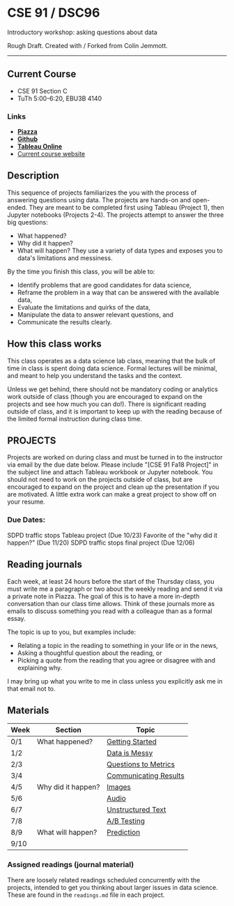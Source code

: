 # CSE 91 / DSC96
Introductory workshop: asking questions about data

Rough Draft. Created with / Forked from Colin Jemmott.

---

## Current Course

* CSE 91 Section C
* TuTh 5:00-6:20, EBU3B 4140

### Links
* [**Piazza**](https://piazza.com/class/jmln0hy1vgr1mz)
* [**Github**](https://github.com/afraenkel/DSC96/)
* [**Tableau Online**](https://online.tableau.com/#/signin)
* [Current course website](https://sites.google.com/eng.ucsd.edu/cse-91-fall-2018-c00/syllabus?authuser=0)


## Description

This sequence of projects familiarizes the you with the process of
answering questions using data. The projects are hands-on and
open-ended.  They are meant to be completed first using Tableau
(Project 1), then Jupyter notebooks (Projects 2-4). The projects
attempt to answer the three big questions:
* What happened?
* Why did it happen?
* What will happen?
They use a variety of data types and exposes you to
data's limitations and messiness.

By the time you finish this class, you will be able to:
* Identify problems that are good candidates for data science,
* Reframe the problem in a way that can be answered with the available data,
* Evaluate the limitations and quirks of the data,
* Manipulate the data to answer relevant questions, and
* Communicate the results clearly.

## How this class works
This class operates as a data science lab class, meaning that the bulk
of time in class is spent doing data science.  Formal lectures will be
minimal, and meant to help you understand the tasks and the context.

Unless we get behind, there should not be mandatory coding or
analytics work outside of class (though you are encouraged to expand
on the projects and see how much you can do!).  There is significant
reading outside of class, and it is important to keep up with the
reading because of the limited formal instruction during class time.

## PROJECTS
Projects are worked on during class and must be turned in to the
instructor via email by the due date below.  Please include "[CSE 91
Fa18 Project]" in the subject line and attach Tableau workbook or
Jupyter notebook. You should not need to work on the projects outside
of class, but are encouraged to expand on the project and clean up the
presentation if you are motivated. A little extra work can make a
great project to show off on your resume.

### Due Dates:
SDPD traffic stops Tableau project (Due 10/23)
Favorite of the "why did it happen?" (Due 11/20)
SDPD traffic stops final project (Due 12/06)

## Reading journals
Each week, at least 24 hours before the start of the Thursday class,
you must write me a paragraph or two about the weekly reading and send
it via a private note in Piazza. The goal of this
is to have a more in-depth conversation than our class time
allows. Think of these journals more as emails to discuss something
you read with a colleague than as a formal essay.

The topic is up to you, but examples include:

* Relating a topic in the reading to something in your life or in the news,
* Asking a thoughtful question about the reading, or
* Picking a quote from the reading that you agree or disagree with and explaining why.

I may bring up what you write to me in class unless you explicitly ask
me in that email not to.

## Materials

Week | Section | Topic
--- | --- | ---
0/1 | What happened? | [Getting Started](./projects/00.Getting_Started)
1/2 |  | [Data is Messy](./projects/01.Traffic_Stops/1.messy_data)
2/3 |  | [Questions to Metrics](./projects/01.Traffic_Stops/2.measurements_and_metrics)
3/4 |  | [Communicating Results](./projects/01.Traffic_Stops/3.communicating_data)
4/5 | Why did it happen? | [Images](./projects/02.Images)
5/6 |  | [Audio](./projects/03.Audio)
6/7 |  | [Unstructured Text](./projects/04.Text)
7/8 |  | [A/B Testing](./projects/AB_Testing)
8/9 | What will happen? | [Prediction](./projects/06.Prediction)
9/10 |  | 

### Assigned readings (journal material)

There are loosely related readings scheduled concurrently with the
projects, intended to get you thinking about larger issues in data
science. These are found in the `readings.md` file in each project.
